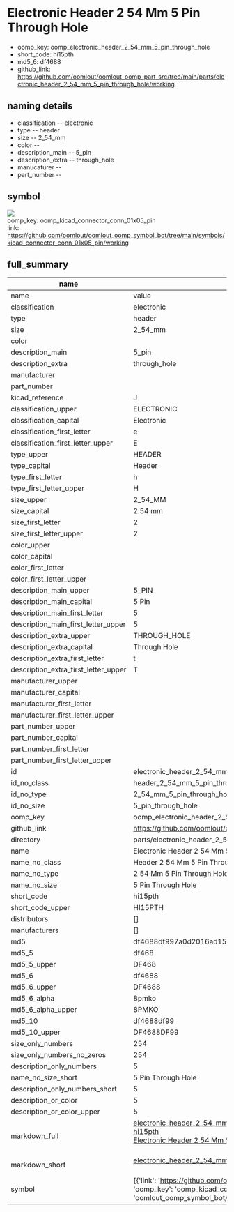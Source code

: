 # Electronic Header 2 54 Mm 5 Pin Through Hole

  
* oomp_key: oomp_electronic_header_2_54_mm_5_pin_through_hole 
* short_code: hi15pth
* md5_6: df4688  
* github_link: https://github.com/oomlout/oomlout_oomp_part_src/tree/main/parts/electronic_header_2_54_mm_5_pin_through_hole/working  
## naming details
* classification -- electronic
* type -- header
* size -- 2_54_mm
* color -- 
* description_main -- 5_pin
* description_extra -- through_hole
* manucaturer -- 
* part_number -- 



## symbol

![](symbol/{index}}/working/working_600.png)  
oomp_key: oomp_kicad_connector_conn_01x05_pin  
link: https://github.com/oomlout/oomlout_oomp_symbol_bot/tree/main/symbols/kicad_connector_conn_01x05_pin/working  


## full_summary
| name | value | 
| --- | --- | 
| name | value | 
| classification | electronic | 
| type | header | 
| size | 2_54_mm | 
| color |  | 
| description_main | 5_pin | 
| description_extra | through_hole | 
| manufacturer |  | 
| part_number |  | 
| kicad_reference | J | 
| classification_upper | ELECTRONIC | 
| classification_capital | Electronic | 
| classification_first_letter | e | 
| classification_first_letter_upper | E | 
| type_upper | HEADER | 
| type_capital | Header | 
| type_first_letter | h | 
| type_first_letter_upper | H | 
| size_upper | 2_54_MM | 
| size_capital | 2.54 mm | 
| size_first_letter | 2 | 
| size_first_letter_upper | 2 | 
| color_upper |  | 
| color_capital |  | 
| color_first_letter |  | 
| color_first_letter_upper |  | 
| description_main_upper | 5_PIN | 
| description_main_capital | 5 Pin | 
| description_main_first_letter | 5 | 
| description_main_first_letter_upper | 5 | 
| description_extra_upper | THROUGH_HOLE | 
| description_extra_capital | Through Hole | 
| description_extra_first_letter | t | 
| description_extra_first_letter_upper | T | 
| manufacturer_upper |  | 
| manufacturer_capital |  | 
| manufacturer_first_letter |  | 
| manufacturer_first_letter_upper |  | 
| part_number_upper |  | 
| part_number_capital |  | 
| part_number_first_letter |  | 
| part_number_first_letter_upper |  | 
| id | electronic_header_2_54_mm_5_pin_through_hole | 
| id_no_class | header_2_54_mm_5_pin_through_hole | 
| id_no_type | 2_54_mm_5_pin_through_hole | 
| id_no_size | 5_pin_through_hole | 
| oomp_key | oomp_electronic_header_2_54_mm_5_pin_through_hole | 
| github_link | https://github.com/oomlout/oomlout_oomp_part_src/tree/main/parts/electronic_header_2_54_mm_5_pin_through_hole/working | 
| directory | parts/electronic_header_2_54_mm_5_pin_through_hole | 
| name | Electronic Header 2 54 Mm 5 Pin Through Hole | 
| name_no_class | Header 2 54 Mm 5 Pin Through Hole | 
| name_no_type | 2 54 Mm 5 Pin Through Hole | 
| name_no_size | 5 Pin Through Hole | 
| short_code | hi15pth | 
| short_code_upper | HI15PTH | 
| distributors | [] | 
| manufacturers | [] | 
| md5 | df4688df997a0d2016ad1521f5aea705 | 
| md5_5 | df468 | 
| md5_5_upper | DF468 | 
| md5_6 | df4688 | 
| md5_6_upper | DF4688 | 
| md5_6_alpha | 8pmko | 
| md5_6_alpha_upper | 8PMKO | 
| md5_10 | df4688df99 | 
| md5_10_upper | DF4688DF99 | 
| size_only_numbers | 254 | 
| size_only_numbers_no_zeros | 254 | 
| description_only_numbers | 5 | 
| name_no_size_short | 5 Pin Through Hole | 
| description_only_numbers_short | 5 | 
| description_or_color | 5 | 
| description_or_color_upper | 5 | 
| markdown_full | [electronic_header_2_54_mm_5_pin_through_hole](https://github.com/oomlout/oomlout_oomp_part_src/tree/main/parts/electronic_header_2_54_mm_5_pin_through_hole/working)<br>[hi15pth](https://github.com/oomlout/oomlout_oomp_part_src/tree/main/parts/electronic_header_2_54_mm_5_pin_through_hole/working)<br>[Electronic Header 2 54 Mm 5 Pin Through Hole](https://github.com/oomlout/oomlout_oomp_part_src/tree/main/parts/electronic_header_2_54_mm_5_pin_through_hole/working)<br><br> | 
| markdown_short | [electronic_header_2_54_mm_5_pin_through_hole](https://github.com/oomlout/oomlout_oomp_part_src/tree/main/parts/electronic_header_2_54_mm_5_pin_through_hole/working)<br><br> | 
| symbol | [{'link': 'https://github.com/oomlout/oomlout_oomp_symbol_bot/tree/main/symbols/kicad_connector_conn_01x05_pin', 'oomp_key': 'oomp_kicad_connector_conn_01x05_pin', 'directory': 'oomlout_oomp_symbol_bot/symbols/kicad_connector_conn_01x05_pin//working/working.kicad_sym', 'index': 0}] | 
